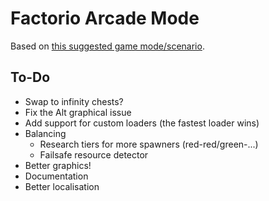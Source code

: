 # Factorio Arcade Mode

Based on [this suggested game mode/scenario](https://www.reddit.com/r/factorio/comments/7eibzw/mod_idea_arcade_mode).

## To-Do

- Swap to infinity chests?
- Fix the Alt graphical issue
- Add support for custom loaders (the fastest loader wins)
- Balancing
  - Research tiers for more spawners (red-red/green-...)
  - Failsafe resource detector
- Better graphics!
- Documentation
- Better localisation